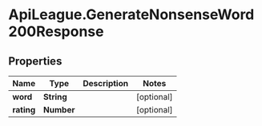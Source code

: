 # ApiLeague.GenerateNonsenseWord200Response

## Properties

Name | Type | Description | Notes
------------ | ------------- | ------------- | -------------
**word** | **String** |  | [optional] 
**rating** | **Number** |  | [optional] 


